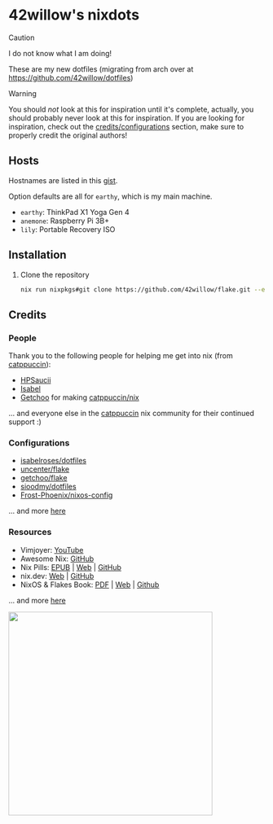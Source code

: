 # 42willow's nixdots

> [!CAUTION]
> I do not know what I am doing!

These are my new dotfiles (migrating from arch over at https://github.com/42willow/dotfiles)

> [!WARNING]
> You should _not_ look at this for inspiration until it's complete, actually, you should probably never look at this for inspiration.
> If you are looking for inspiration, check out the [credits/configurations](#configurations) section, make sure to properly credit the original authors!

## Hosts

Hostnames are listed in this [gist](https://gist.github.com/42Willow/bd33bd408deced515cd05fd7512b2597).

Option defaults are all for `earthy`, which is my main machine.
- `earthy`: ThinkPad X1 Yoga Gen 4
- `anemone`: Raspberry Pi 3B+
- `lily`: Portable Recovery ISO

## Installation

1. Clone the repository

   ```bash
   nix run nixpkgs#git clone https://github.com/42willow/flake.git --extra-experimental-features "nix-command flakes"
   ```

## Credits

### People

Thank you to the following people for helping me get into nix (from [catppuccin](https://github.com/catppuccin/)):

- [HPSaucii](https://github.com/HPsaucii)
- [Isabel](https://github.com/isabelroses)
- [Getchoo](https://github.com/getchoo) for making [catppuccin/nix](https://github.com/catppuccin/nix)

... and everyone else in the [catppuccin](https://github.com/catppuccin) nix community for their continued support :)

### Configurations

- [isabelroses/dotfiles](https://github.com/isabelroses/dotfiles)
- [uncenter/flake](https://github.com/uncenter/flake)
- [getchoo/flake](https://github.com/getchoo/flake)
- [sioodmy/dotfiles](https://github.com/sioodmy/dotfiles)
- [Frost-Phoenix/nixos-config](https://github.com/Frost-Phoenix/nixos-config)

... and more [here](https://github.com/stars/42Willow/lists/nix)

### Resources

- Vimjoyer: [YouTube](https://www.youtube.com/@vimjoyer/videos)
- Awesome Nix: [GitHub](https://github.com/nix-community/awesome-nix)
- Nix Pills: [EPUB](https://nixos.org/guides/nix-pills/nix-pills.epub) | [Web](https://nixos.org/guides/nix-pills/) | [GitHub](https://github.com/NixOS/nix-pills)
- nix.dev: [Web](https://nix.dev/) | [GitHub](https://github.com/NixOS/nix.dev)
- NixOS & Flakes Book: [PDF](https://github.com/ryan4yin/nixos-and-flakes-book/releases/latest) | [Web](https://nixos-and-flakes.thiscute.world/) | [Github](https://github.com/ryan4yin/nixos-and-flakes-book)

... and more [here](https://github.com/stars/42Willow/lists/nix)

<img src="https://github.com/user-attachments/assets/00dfccef-01fe-4bb2-81fa-98b948ba2d2c" width="400">
